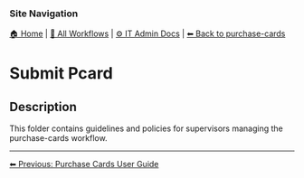 <!-- description: Documentation about Submit Pcard for Your Organization. -->

### Site Navigation
[🏠 Home](../../README.md) | [📂 All Workflows](../users.md) | [⚙ IT Admin Docs](../../it-admins/README.md) | [⬅ Back to purchase-cards](../README.md)

# Submit Pcard

## Description
This folder contains guidelines and policies for supervisors managing the purchase-cards workflow.

---

[⬅ Previous: Purchase Cards User Guide](purchase-cards-user-guide.md)